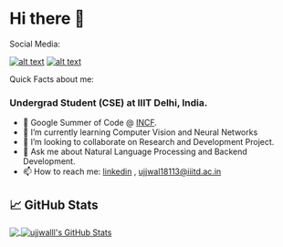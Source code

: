 # Hi there 👋

Social Media:

<!-- README -->

[![alt text][1.1]][1]
[![alt text][6.1]][6]


[1.1]: http://i.imgur.com/tXSoThF.png (Stock me on Twitter :p)
[3:1]: https://i.imgur.com/0IdggSZ.png (Connect me on Linkedin)
[6.1]: http://i.imgur.com/0o48UoR.png (fork me on GitHub :D)

[1.2]: http://i.imgur.com/wWzX9uB.png (twitter icon without padding)
[3:2]: https://i.imgur.com/0IdggSZ.png (Connect me on Linkedin)
[6.2]: http://i.imgur.com/9I6NRUm.png (github icon without padding)



[1]: http://www.twitter.com/ujjjwalll
[3]: https://www.linkedin.com/in/ujjwalsingh03
[6]: http://www.github.com/ujjwalll

Quick Facts about me:


### Undergrad Student (CSE) at IIIT Delhi, India.

- 🔭 Google Summer of Code @ [INCF](https://www.incf.org/).
- 🌱 I’m currently learning Computer Vision and Neural Networks
- 👯 I’m looking to collaborate on Research and Development Project.
- 💬 Ask me about Natural Language Processing and Backend Development.
- 📫 How to reach me: [linkedin](https://linkedin.com/in/ujjwalsingh03) , [ujjwal18113@iiitd.ac.in](mailto:ujjwal18113@iiitd.ac.in)


## &#x1f4c8; GitHub Stats

<a href="https://github.com/ujjwalll">
  <img align="center" src="https://github-readme-stats.vercel.app/api/top-langs/?username=ujjwalll&hide=java,html&title_color=ffffff&text_color=c9cacc&icon_color=2bbc8a&bg_color=1d1f21" />
</a>
<a href="https://github.com/ujjwalll/ujjwalll">
  <img align="center" src="https://github-readme-stats.vercel.app/api?username=ujjwalll&show_icons=true&line_height=27&count_private=true&title_color=ffffff&text_color=c9cacc&icon_color=2bbc8a&bg_color=1d1f21" alt="ujjwalll's GitHub Stats" />
</a>

